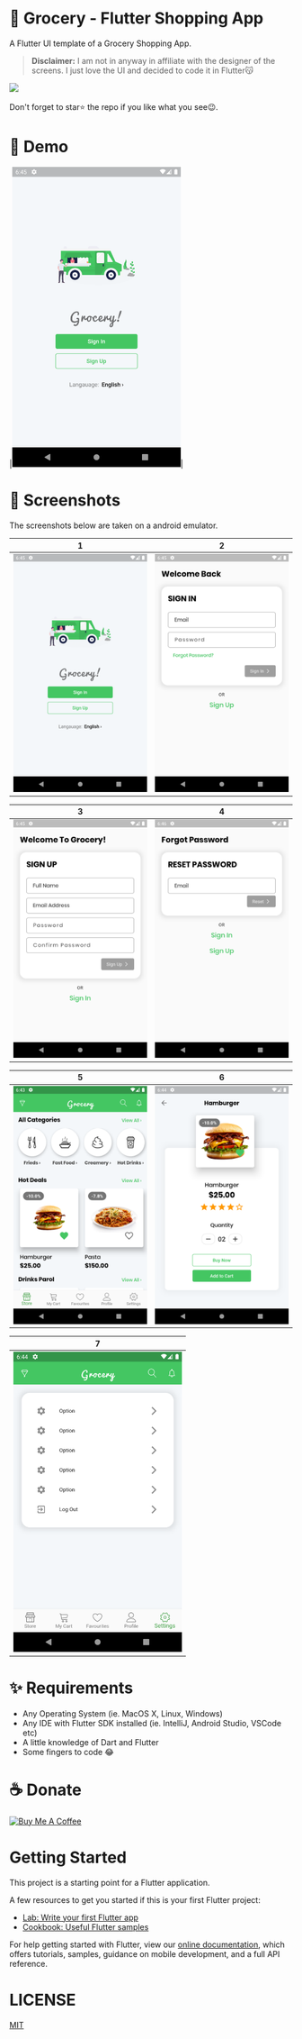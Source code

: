 # 🍔 Grocery - Flutter Shopping App

A Flutter UI template of a Grocery Shopping App.

> **Disclaimer:** I am not in anyway in affiliate with the designer of the screens. I just love the UI and decided to code it in Flutter😽

<a href="./app-release.apk"><img src="https://playerzon.com/asset/download.png" width="200"></img></a>

Don't forget to star⭐ the repo if you like what you see😉.
# 🎥 Demo
|<img src="./screenshots/startup.png" width="300">|

# 📸 Screenshots
The screenshots below are taken on a android emulator.

| 1 | 2|
|------|-------|
|<img src="./screenshots/startup.png" width="300">|<img src="screenshots/signin.png" width="300">|

| 3 | 4|
|------|-------|
|<img src="screenshots/signup.png" width="300">|<img src="screenshots/forgot_password.png" width="300">|


| 5 | 6|
|------|-------|
|<img src="screenshots/store.png" width="300">|<img src="screenshots/product.png" width="300">|


| 7 |
|------|
|<img src="screenshots/settings.png" width="300">



# ✨ Requirements
- Any Operating System (ie. MacOS X, Linux, Windows)
- Any IDE with Flutter SDK installed (ie. IntelliJ, Android Studio, VSCode etc)
- A little knowledge of Dart and Flutter
- Some fingers to code 😂
 
# ☕️ Donate
<a href="https://www.buymeacoffee.com/mimm" target="_blank"><img src="https://bmc-cdn.nyc3.digitaloceanspaces.com/BMC-button-images/custom_images/orange_img.png" alt="Buy Me A Coffee" style="height: auto !important;width: auto !important;" ></a>

# Getting Started

This project is a starting point for a Flutter application.

A few resources to get you started if this is your first Flutter project:

- [Lab: Write your first Flutter app](https://flutter.io/docs/get-started/codelab)
- [Cookbook: Useful Flutter samples](https://flutter.io/docs/cookbook)

For help getting started with Flutter, view our 
[online documentation](https://flutter.io/docs), which offers tutorials, 
samples, guidance on mobile development, and a full API reference.

# LICENSE
[MIT](./LICENSE.md)

